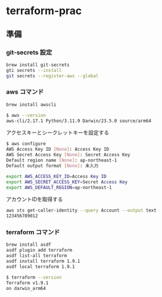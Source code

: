 # terraform-prac

## 準備

### git-secrets 設定

```sh
brew install git-secrets
gti secrets --install
git secrets --register-aws --global
```

### aws コマンド

```sh
brew install awscli
```

```sh
$ aws --version                             
aws-cli/2.17.1 Python/3.11.9 Darwin/23.5.0 source/arm64
```

アクセスキーとシークレットキーを設定する

```sh
$ aws configure
AWS Access Key ID [None]: Access Key ID
AWS Secret Access Key [None]: Secret Access Key
Default region name [None]: ap-northeast-1
Default output format [None]: 未入力
```

```sh
export AWS_ACCESS_KEY_ID=Access Key ID
export AWS_SECRET_ACCESS_KEY=Secret Access Key
export AWS_DEFAULT_REGION=ap-northeast-1
```

アカウントIDを取得する

```sh
aws sts get-caller-identity --query Account --output text
123456789012
```

### terraform コマンド

```sh
brew install asdf
asdf plugin add terraform
asdf list-all terraform
asdf install terraform 1.9.1
asdf local terraform 1.9.1
```

```sh
$ terraform --version
Terraform v1.9.1
on darwin_arm64
```

